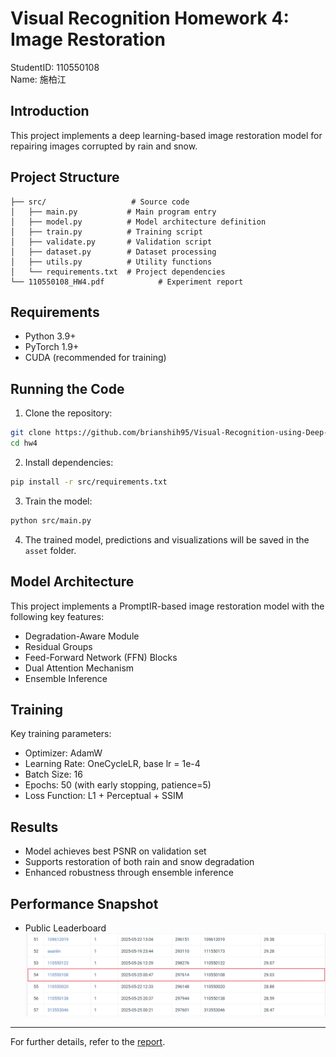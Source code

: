 # Visual Recognition Homework 4: Image Restoration

StudentID: 110550108  
Name: 施柏江

## Introduction
This project implements a deep learning-based image restoration model for repairing images corrupted by rain and snow.


## Project Structure

```
├── src/                   # Source code
│   ├── main.py           # Main program entry
│   ├── model.py          # Model architecture definition
│   ├── train.py          # Training script
│   ├── validate.py       # Validation script
│   ├── dataset.py        # Dataset processing
│   ├── utils.py          # Utility functions
│   └── requirements.txt  # Project dependencies
└── 110550108_HW4.pdf            # Experiment report
```

## Requirements

- Python 3.9+
- PyTorch 1.9+
- CUDA (recommended for training)

## Running the Code

1. Clone the repository:
```bash
git clone https://github.com/brianshih95/Visual-Recognition-using-Deep-Learning.git
cd hw4
```

2. Install dependencies:
```bash
pip install -r src/requirements.txt
```

3. Train the model:
 ```bash
python src/main.py
```
4. The trained model, predictions and visualizations will be saved in the `asset` folder.

## Model Architecture

This project implements a PromptIR-based image restoration model with the following key features:

- Degradation-Aware Module
- Residual Groups
- Feed-Forward Network (FFN) Blocks
- Dual Attention Mechanism
- Ensemble Inference

## Training
Key training parameters:
- Optimizer: AdamW
- Learning Rate: OneCycleLR, base lr = 1e-4
- Batch Size: 16
- Epochs: 50 (with early stopping, patience=5)
- Loss Function: L1 + Perceptual + SSIM

## Results

- Model achieves best PSNR on validation set
- Supports restoration of both rain and snow degradation
- Enhanced robustness through ensemble inference

## Performance Snapshot
- Public Leaderboard
 ![](assets/leaderboard.png)
 
---
For further details, refer to the [report](110550108_HW4.pdf).